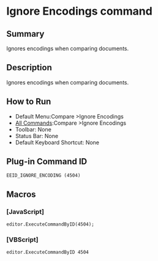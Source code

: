 # Ignore Encodings command

## Summary

Ignores encodings when comparing documents.

## Description

Ignores encodings when comparing documents.

## How to Run

- Default Menu:Compare \>Ignore Encodings
- [All Commands](../tools/all_commands):Compare \>Ignore Encodings
- Toolbar: None
- Status Bar: None
- Default Keyboard Shortcut: None

## Plug-in Command ID

```
EEID_IGNORE_ENCODING (4504)```

## Macros

### \[JavaScript\]

```
editor.ExecuteCommandByID(4504);
```

### \[VBScript\]

```
editor.ExecuteCommandByID 4504
```
